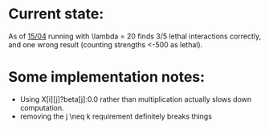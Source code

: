 # Current state:

As of [15/04](https://github.com/bioDS/lasso_testing/commit/6c1bbdc4a80c7079a5cc8cafee96223b1b94843) running with \lambda = 20 finds 3/5 lethal interactions correctly, and one wrong result (counting strengths <-500 as lethal).


# Some implementation notes:
- Using X[i][j]?beta[j]:0.0 rather than multiplication actually slows down computation.
- removing the j \neq k requirement definitely breaks things

